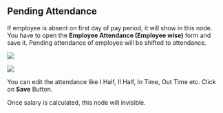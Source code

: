 ## Pending Attendance

If employee is absent on first day of pay period, it will show in this node. You have to open the **Employee Attendance (Employee wise)** form and save it. Pending attendance of employee will be shifted to attendance.

![](http://docs.risersoft.com/hrmnirvana/ImagesExt/image8_71.jpg)

![](http://docs.risersoft.com/hrmnirvana/ImagesExt/image8_72.jpg)


You can edit the attendance like I Half, II Half, In Time, Out Time etc. Click on **Save** Button.

Once salary is calculated, this node will invisible.
